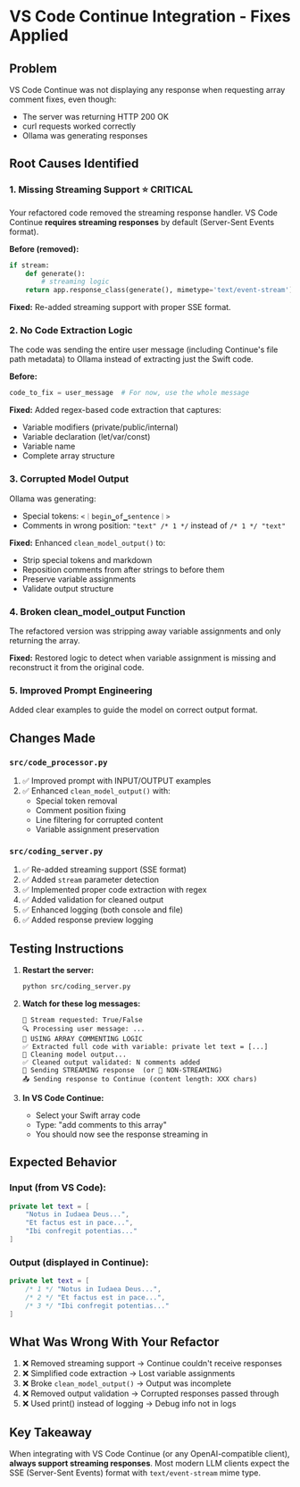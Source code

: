 # VS Code Continue Integration - Fixes Applied

## Problem

VS Code Continue was not displaying any response when requesting array comment fixes, even though:

- The server was returning HTTP 200 OK
- curl requests worked correctly
- Ollama was generating responses

## Root Causes Identified

### 1. **Missing Streaming Support** ⭐ CRITICAL

Your refactored code removed the streaming response handler. VS Code Continue **requires streaming responses** by default (Server-Sent Events format).

**Before (removed):**

```python
if stream:
    def generate():
        # streaming logic
    return app.response_class(generate(), mimetype='text/event-stream')
```

**Fixed:** Re-added streaming support with proper SSE format.

### 2. **No Code Extraction Logic**

The code was sending the entire user message (including Continue's file path metadata) to Ollama instead of extracting just the Swift code.

**Before:**

```python
code_to_fix = user_message  # For now, use the whole message
```

**Fixed:** Added regex-based code extraction that captures:

- Variable modifiers (private/public/internal)
- Variable declaration (let/var/const)
- Variable name
- Complete array structure

### 3. **Corrupted Model Output**

Ollama was generating:

- Special tokens: `<｜begin▁of▁sentence｜>`
- Comments in wrong position: `"text" /* 1 */` instead of `/* 1 */ "text"`

**Fixed:** Enhanced `clean_model_output()` to:

- Strip special tokens and markdown
- Reposition comments from after strings to before them
- Preserve variable assignments
- Validate output structure

### 4. **Broken clean_model_output Function**

The refactored version was stripping away variable assignments and only returning the array.

**Fixed:** Restored logic to detect when variable assignment is missing and reconstruct it from the original code.

### 5. **Improved Prompt Engineering**

Added clear examples to guide the model on correct output format.

## Changes Made

### `src/code_processor.py`

1. ✅ Improved prompt with INPUT/OUTPUT examples
2. ✅ Enhanced `clean_model_output()` with:
   - Special token removal
   - Comment position fixing
   - Line filtering for corrupted content
   - Variable assignment preservation

### `src/coding_server.py`

1. ✅ Re-added streaming support (SSE format)
2. ✅ Added `stream` parameter detection
3. ✅ Implemented proper code extraction with regex
4. ✅ Added validation for cleaned output
5. ✅ Enhanced logging (both console and file)
6. ✅ Added response preview logging

## Testing Instructions

1. **Restart the server:**

   ```bash
   python src/coding_server.py
   ```

2. **Watch for these log messages:**

   ```
   🌊 Stream requested: True/False
   🔍 Processing user message: ...
   🎯 USING ARRAY COMMENTING LOGIC
   ✅ Extracted full code with variable: private let text = [...]
   🧹 Cleaning model output...
   ✅ Cleaned output validated: N comments added
   🌊 Sending STREAMING response  (or 📄 NON-STREAMING)
   📤 Sending response to Continue (content length: XXX chars)
   ```

3. **In VS Code Continue:**
   - Select your Swift array code
   - Type: "add comments to this array"
   - You should now see the response streaming in

## Expected Behavior

### Input (from VS Code):

```swift
private let text = [
    "Notus in Iudaea Deus...",
    "Et factus est in pace...",
    "Ibi confregit potentias..."
]
```

### Output (displayed in Continue):

```swift
private let text = [
    /* 1 */ "Notus in Iudaea Deus...",
    /* 2 */ "Et factus est in pace...",
    /* 3 */ "Ibi confregit potentias..."
]
```

## What Was Wrong With Your Refactor

1. ❌ Removed streaming support → Continue couldn't receive responses
2. ❌ Simplified code extraction → Lost variable assignments
3. ❌ Broke `clean_model_output()` → Output was incomplete
4. ❌ Removed output validation → Corrupted responses passed through
5. ❌ Used print() instead of logging → Debug info not in logs

## Key Takeaway

When integrating with VS Code Continue (or any OpenAI-compatible client), **always support streaming responses**. Most modern LLM clients expect the SSE (Server-Sent Events) format with `text/event-stream` mime type.
